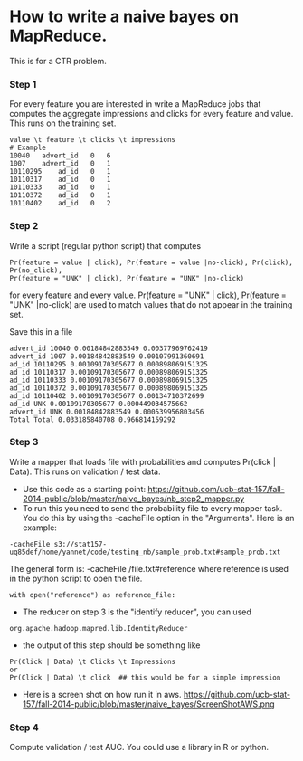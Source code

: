How to write a naive bayes on MapReduce.  
================
This is for a CTR problem.
### Step 1
For every feature you are interested in write a MapReduce jobs that computes the aggregate impressions and clicks for every feature and value. This runs on the training set.
```
value \t feature \t clicks \t impressions
# Example
10040	advert_id	0	6
1007	advert_id	0	1
10110295	ad_id	0	1
10110317	ad_id	0	1
10110333	ad_id	0	1
10110372	ad_id	0	1
10110402	ad_id	0	2
```

### Step 2
Write a script (regular python script) that computes
```
Pr(feature = value | click), Pr(feature = value |no-click), Pr(click), Pr(no_click),
Pr(feature = "UNK" | click), Pr(feature = "UNK" |no-click)
```
for every feature and every value. 
Pr(feature = "UNK" | click), Pr(feature = "UNK" |no-click) are used to match values that do not appear in the training set.

Save this in a file
```
advert_id 10040 0.00184842883549 0.00377969762419
advert_id 1007 0.00184842883549 0.00107991360691
ad_id 10110295 0.00109170305677 0.000898069151325
ad_id 10110317 0.00109170305677 0.000898069151325
ad_id 10110333 0.00109170305677 0.000898069151325
ad_id 10110372 0.00109170305677 0.000898069151325
ad_id 10110402 0.00109170305677 0.00134710372699
ad_id UNK 0.00109170305677 0.000449034575662
advert_id UNK 0.00184842883549 0.000539956803456
Total Total 0.033185840708 0.966814159292
```

### Step 3
Write a mapper that loads file with probabilities and computes Pr(click | Data). This runs on validation / test data.

* Use this code as a starting point: https://github.com/ucb-stat-157/fall-2014-public/blob/master/naive_bayes/nb_step2_mapper.py
* To run this you need to send the probability file to every mapper task. You do this by using the -cacheFile option in the "Arguments". Here is an example:
```
-cacheFile s3://stat157-uq85def/home/yannet/code/testing_nb/sample_prob.txt#sample_prob.txt
```
The general form is: 
-cacheFile <s3 bucket>/file.txt#reference
where reference is used in the python script to open the file.
```
with open("reference") as reference_file:
```
* The reducer on step 3 is the "identify reducer", you can used 
```
org.apache.hadoop.mapred.lib.IdentityReducer
```
* the output of this step should be something like
```
Pr(Click | Data) \t Clicks \t Impressions
or
Pr(Click | Data) \t click  ## this would be for a simple impression 
```
* Here is a screen shot on how run it in aws.
https://github.com/ucb-stat-157/fall-2014-public/blob/master/naive_bayes/ScreenShotAWS.png

### Step 4
Compute validation / test AUC. You could use a library in R or python.






